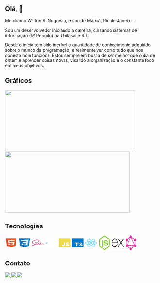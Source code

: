 ## Olá, 👋

Me chamo Welton A. Nogueira, e sou de Maricá, Rio de Janeiro.

Sou um desenvolvedor iniciando a carreira, cursando sistemas de informação (5º Período) na Unilasalle-RJ.

Desde o início tem sido incrível a quantidade de conhecimento adquirido sobre o mundo da programação, e realmente ver como tudo que nos conecta hoje funciona. Estou sempre em busca de ser melhor que o dia de ontem e aprender coisas novas, visando a organização e o constante foco em meus objetivos.

## Gráficos

<div>
  <img height="200rem" width="429px" src="https://github-readme-stats.vercel.app/api?username=NogueiraWelton&show_icons=true&theme=dark&custom_title=Status&show_icons=false"/>
  <img height="200rem" width="412px" src="https://github-readme-stats.vercel.app/api/top-langs/?username=NogueiraWelton&layout=compact&langs_count=10&theme=dark&card_width=420.27"/>
</div>

## Tecnologias
  <div>
    <img align="center" alt="Welton-HTML" height="30" width="40" src="https://raw.githubusercontent.com/devicons/devicon/master/icons/html5/html5-original.svg">
    <img align="center" alt="Welton-CSS" height="30" width="40" src="https://raw.githubusercontent.com/devicons/devicon/master/icons/css3/css3-original.svg">
    <img align="center" alt="Welton-SASS" height="30" width="40" src="https://raw.githubusercontent.com/devicons/devicon/master/icons/sass/sass-original.svg">
    <img align="center" alt="Welton-TAILWIND" height="30" width="40" src="https://raw.githubusercontent.com/devicons/devicon/master/icons/tailwindcss/tailwindcss-original-wordmark.svg">
    <img align="center" alt="Welton-JS" height="30" width="40" src="https://raw.githubusercontent.com/devicons/devicon/master/icons/javascript/javascript-plain.svg">
    <img align="center" alt="Welton-TS" height="30" width="40" src="https://raw.githubusercontent.com/devicons/devicon/master/icons/typescript/typescript-original.svg">
    <img align="center" alt="Welton-REACT" height="30" width="40" src="https://raw.githubusercontent.com/devicons/devicon/master/icons/react/react-original.svg">
    <img align="center" alt="Welton-NODE" height="50" width="40" src="https://raw.githubusercontent.com/devicons/devicon/master/icons/nodejs/nodejs-original.svg">
    <img align="center" alt="Welton-EXPRESS" height="50" width="40" src="https://raw.githubusercontent.com/devicons/devicon/master/icons/express/express-original.svg">
    <img align="center" alt="Welton-GRAPHQL" height="50" width="40" src="https://raw.githubusercontent.com/devicons/devicon/master/icons/graphql/graphql-plain.svg">
  </div>
  
## Contato
  

<div> 
  <a href="https://www.linkedin.com/in/NogueiraWelton" target="_blank">
    <img src="https://img.shields.io/badge/-Linkedin-blue?style=for-the-badge&logo=linkedin&logoColor=white"">
  </a>
  <a href = "mailto:welton.nogueira.dev@gmail.com">
    <img src="https://img.shields.io/badge/-Gmail-EA4335?style=for-the-badge&logo=gmail&logoColor=white"">
  </a>
  <a href = "https://api.whatsapp.com/send/?phone=5521975358927&text=Ol%C3%A1%21">
    <img src="https://img.shields.io/badge/-Whatsapp-29B200?style=for-the-badge&logo=whatsapp&logoColor=white"">
  </a>
</div>
